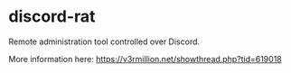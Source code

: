 # discord-rat
Remote administration tool controlled over Discord.

More information here: https://v3rmillion.net/showthread.php?tid=619018
